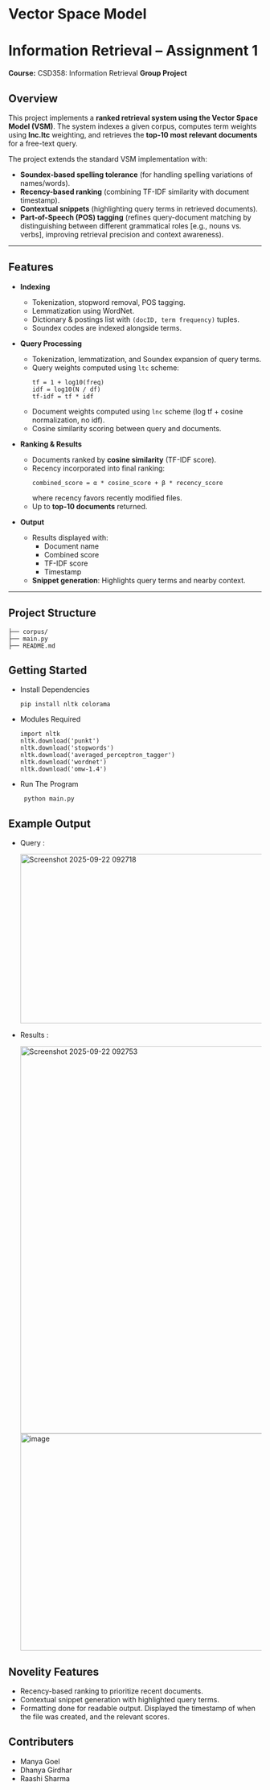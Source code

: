 # Vector Space Model
# Information Retrieval – Assignment 1  
**Course:** CSD358: Information Retrieval 
**Group Project**  

##  Overview  
This project implements a **ranked retrieval system using the Vector Space Model (VSM)**. The system indexes a given corpus, computes term weights using **lnc.ltc** weighting, and retrieves the **top-10 most relevant documents** for a free-text query.  

The project extends the standard VSM implementation with:  
- **Soundex-based spelling tolerance** (for handling spelling variations of names/words).  
- **Recency-based ranking** (combining TF-IDF similarity with document timestamp).  
- **Contextual snippets** (highlighting query terms in retrieved documents).
- **Part-of-Speech (POS) tagging** (refines query-document matching by distinguishing between different grammatical roles [e.g., nouns vs. verbs], improving retrieval precision and context awareness).

---

##  Features  
- **Indexing**  
  - Tokenization, stopword removal, POS tagging.  
  - Lemmatization using WordNet.  
  - Dictionary & postings list with `(docID, term frequency)` tuples.  
  - Soundex codes are indexed alongside terms.  

- **Query Processing**  
  - Tokenization, lemmatization, and Soundex expansion of query terms.  
  - Query weights computed using `ltc` scheme:  
    ```
    tf = 1 + log10(freq)
    idf = log10(N / df)
    tf-idf = tf * idf
    ```  
  - Document weights computed using `lnc` scheme (log tf + cosine normalization, no idf).  
  - Cosine similarity scoring between query and documents.  

- **Ranking & Results**  
  - Documents ranked by **cosine similarity** (TF-IDF score).  
  - Recency incorporated into final ranking:  
    ```
    combined_score = α * cosine_score + β * recency_score
    ```  
    where recency favors recently modified files.  
  - Up to **top-10 documents** returned.  

- **Output**  
  - Results displayed with:  
    - Document name  
    - Combined score  
    - TF-IDF score  
    - Timestamp  
  - **Snippet generation**: Highlights query terms and nearby context.  

---

## Project Structure  
```
├── corpus/ 
├── main.py 
├── README.md 
```

## Getting Started

- Install Dependencies
   
   ```
   pip install nltk colorama
   ```

 - Modules Required

   ```
   import nltk
   nltk.download('punkt')
   nltk.download('stopwords')
   nltk.download('averaged_perceptron_tagger')
   nltk.download('wordnet')
   nltk.download('omw-1.4')   

   ```

 - Run The Program

   ```
    python main.py
   ```
   
## Example Output

 - Query :
   
   <img width="1804" height="337" alt="Screenshot 2025-09-22 092718" src="https://github.com/user-attachments/assets/b29fdd5e-335d-4373-8c8c-f94cbb03b20f" />

 - Results :

   <img width="1826" height="770" alt="Screenshot 2025-09-22 092753" src="https://github.com/user-attachments/assets/6ad8bf33-0624-4bb3-b55c-1d07ab5e3dc9" />

   <img width="1820" height="432" alt="image" src="https://github.com/user-attachments/assets/a84e0d2e-556a-4f70-a1e6-dd955ff1577a" />

## Novelity Features

 - Recency-based ranking to prioritize recent documents.
 - Contextual snippet generation with highlighted query terms.
 - Formatting done for readable output. Displayed the timestamp of when the file was created, and the relevant scores.

## Contributers 

 - Manya Goel
 - Dhanya Girdhar
 - Raashi Sharma

  


 






